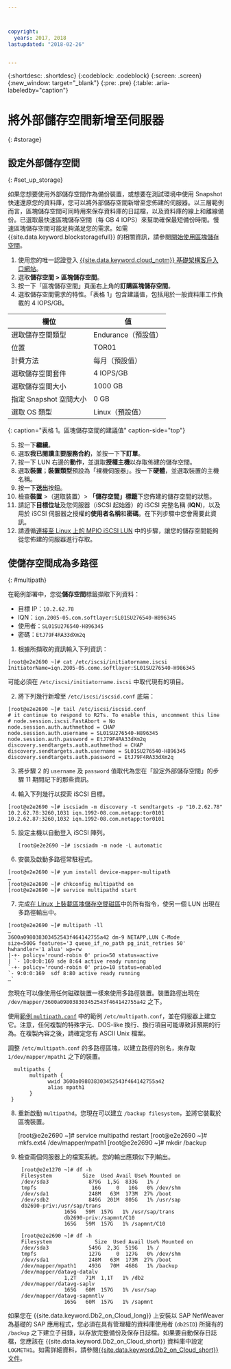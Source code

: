 ```yaml
---



copyright:
  years: 2017, 2018
lastupdated: "2018-02-26"


---
```


{:shortdesc: .shortdesc}
{:codeblock: .codeblock}
{:screen: .screen}
{:new_window: target="_blank"}
{:pre: .pre}
{:table: .aria-labeledby="caption"}

# 將外部儲存空間新增至伺服器
{: #storage}

## 設定外部儲存空間
{: #set_up_storage}

如果您想要使用外部儲存空間作為備份裝置，或想要在測試環境中使用 Snapshot 快速還原您的資料庫，您可以將外部儲存空間新增至您佈建的伺服器。以三層範例而言，區塊儲存空間可同時用來保存資料庫的日誌檔，以及資料庫的線上和離線備份。已選取最快速區塊儲存空間（每 GB 4 IOPS）來幫助確保最短備份時間。慢速區塊儲存空間可能足夠滿足您的需求。如需 {{site.data.keyword.blockstoragefull}} 的相關資訊，請參閱[開始使用區塊儲存空間](https://console.bluemix.net/docs/infrastructure/BlockStorage/index.html#getting-started-with-block-storage)。


1. 使用您的唯一認證登入 [{{site.data.keyword.cloud_notm}} 基礎架構客戶入口網站](https://control.softlayer.com/)。
2. 選取**儲存空間 > 區塊儲存空間**。
3. 按一下「區塊儲存空間」頁面右上角的**訂購區塊儲存空間**。
4. 選取儲存空間需求的特性。「表格 1」包含建議值，包括用於一般資料庫工作負載的 4 IOPS/GB。

|              欄位                |      值                                           |
| -------------------------------- | ------------------------------------------------- |
|選取儲存空間類型                  | Endurance（預設值）                               |
|位置                              | TOR01                                             |
|計費方法                          | 每月（預設值）                                    |
|選取儲存空間套件                  | 4 IOPS/GB                                         |
|選取儲存空間大小                  | 1000 GB                                           |
|指定 Snapshot 空間大小            | 0 GB                                              |
|選取 OS 類型                      | Linux（預設值）                                   |
{: caption="表格 1。區塊儲存空間的建議值" caption-side="top"}

5. 按一下**繼續**。
6. 選取**我已閱讀主要服務合約**，並按一下**下訂單**。
7. 按一下 LUN 右邊的**動作**，並選取**授權主機**以存取佈建的儲存空間。
8. 選取**裝置**；**裝置類型**預設為「裸機伺服器」。按一下**硬體**，並選取裝置的主機名稱。
9. 按一下**送出**按鈕。
10. 檢查**裝置** >（選取裝置）> **「儲存空間」標籤**下您佈建的儲存空間的狀態。
11. 請記下**目標位址**及您伺服器（iSCSI 起始器）的 iSCSI 完整名稱 (**IQN**)，以及用於 iSCSI 伺服器之授權的**使用者名稱**和**密碼**。在下列步驟中您會需要此資訊。
12. 請遵循[連接至 Linux 上的 MPIO iSCSI LUN](https://console.bluemix.net/docs/infrastructure/BlockStorage/accessing_block_storage_linux.html#connecting-to-mpio-iscsi-luns-on-linux) 中的步驟，讓您的儲存空間能夠從您佈建的伺服器進行存取。

## 使儲存空間成為多路徑
{: #multipath}

在範例部署中，您從**儲存空間**標籤擷取下列資料：
  * 目標 IP：`10.2.62.78`
  * IQN：`iqn.2005-05.com.softlayer:SL01SU276540-H896345`
  * 使用者：`SL01SU276540-H896345`
  * 密碼：`EtJ79F4RA33dXm2q`

1. 根據所擷取的資訊輸入下列資訊：
```
[root@e2e2690 ~]# cat /etc/iscsi/initiatorname.iscsi
InitiatorName=iqn.2005-05.come.softlayer:SL01SU276540-H986345
``` 
   可能必須在 `/etc/iscsi/initiatorname.iscsi` 中取代現有的項目。

2. 將下列幾行新增至 `/etc/iscsi/iscsid.conf` 底端：
```
[root@e2e2690 ~]# tail /etc/iscsi/iscsid.conf
# it continue to respond to R2Ts. To enable this, uncomment this line
# node.session.iscsi.FastAbort = No
node.session.auth.authmethod = CHAP
node.session.auth.username = SL01SU276540-H896345
node.session.auth.password = EtJ79F4RA33dXm2q
discovery.sendtargets.auth.authmethod = CHAP
discovery.sendtargets.auth.username = SL01SU276540-H896345
discovery.sendtargets.auth.password = EtJ79F4RA33dXm2q
```

3. 將步驟 2 的 `username` 及 `password` 值取代為您在「設定外部儲存空間」的步驟 11 期間記下的那些資訊。

4. 輸入下列幾行以探索 iSCSI 目標。
```
[root@e2e2690 ~]# iscsiadm -m discovery -t sendtargets -p "10.2.62.78"
10.2.62.78:3260,1031 iqn.1992-08.com.netapp:tor0101
10.2.62.87:3260,1032 iqn.1992-08.com.netapp:tor0101
```

5. 設定主機以自動登入 iSCSI 陣列。

      `[root@e2e2690 ~]# iscsiadm -m node -L automatic`

6. 安裝及啟動多路徑常駐程式。
```
[root@e2e2690 ~]# yum install device-mapper-multipath
…
[root@e2e2690 ~]# chkconfig multipathd on
[root@e2e2690 ~]# service multipathd start
```

7. 完成[在 Linux 上裝載區塊儲存空間磁區](https://console.bluemix.net/docs/infrastructure/BlockStorage/accessing_block_storage_linux.html#mounting-block-storage-volumes)中的所有指令，使另一個 LUN 出現在多路徑輸出中。
```
[root@e2e2690 ~]# multipath -ll
…
3600a098038303452543f464142755a42 dm-9 NETAPP,LUN C-Mode
size=500G features='3 queue_if_no_path pg_init_retries 50' hwhandler='1 alua' wp=rw
|-+- policy='round-robin 0' prio=50 status=active
| `- 10:0:0:169 sde 8:64 active ready running
`-+- policy='round-robin 0' prio=10 status=enabled
`- 9:0:0:169  sdf 8:80 active ready running
…`
```

您現在可以像使用任何磁碟裝置一樣來使用多路徑裝置。裝置路徑出現在 `/dev/mapper/3600a098038303452543f464142755a42` 之下。

使用[範例 `multipath.conf`](/docs/infrastructure/sap-netweaver-rhel-qrg/rhel-sample.html#sample) 中的範例 `/etc/multipath.conf`，並在伺服器上建立它。注意，任何複製的特殊字元、DOS-like 換行、換行項目可能導致非預期的行為。在複製內容之後，請確定您有 ASCII Unix 檔案。

調整 `/etc/multipath.conf` 的多路徑區塊，以建立路徑的別名，來存取 `1/dev/mapper/mpath1` 之下的裝置。

      multipaths {
	       multipath {
		         wwid 3600a098038303452543f464142755a42
		         alias mpath1
	       }
     }

8. 重新啟動 `multipathd`。您現在可以建立 `/backup filesystem`，並將它裝載於區塊裝置。
        
      [root@e2e2690 ~]# service multipathd restart
      [root@e2e2690 ~]# mkfs.ext4 /dev/mapper/mpath1
      [root@e2e2690 ~]# mkdir  /backup

9. 檢查兩個伺服器上的檔案系統。您的輸出應類似下列輸出。

        [root@e2e1270 ~]# df -h
        Filesystem		    Size  Used Avail Use% Mounted on
        /dev/sda3             879G  1,5G  833G   1% /
        tmpfs                  16G     0   16G   0% /dev/shm
        /dev/sda1             248M   63M  173M  27% /boot
        /dev/sdb2             849G  201M  805G   1% /usr/sap
        db2690-priv:/usr/sap/trans
                      165G   59M  157G   1% /usr/sap/trans
                      db2690-priv:/sapmnt/C10
                      165G   59M  157G   1% /sapmnt/C10

        [root@e2e2690 ~]# df -h
        Filesystem      	    Size  Used Avail Use% Mounted on
        /dev/sda3             549G  2,3G  519G   1% /
        tmpfs                 127G     0  127G   0% /dev/shm
        /dev/sda1             248M   63M  173M  27% /boot
        /dev/mapper/mpath1    493G   70M  468G   1% /backup
        /dev/mapper/datavg-datalv
                      1,2T   71M  1,1T   1% /db2
        /dev/mapper/datavg-saplv
                      165G   60M  157G   1% /usr/sap
        /dev/mapper/datavg-sapmntlv
                      165G   60M  157G   1% /sapmnt

如果您在 {{site.data.keyword.Db2_on_Cloud_long}} 上安裝以 SAP NetWeaver 為基礎的 SAP 應用程式，您必須在具有管理權的資料庫使用者 (`db2SID`) 所擁有的 `/backup` 之下建立子目錄，以存放完整備份及保存日誌檔。如果要自動保存日誌檔，您應該在 {{site.data.keyword.Db2_on_Cloud_short}} 資料庫中設定 `LOGMETH1`。如需詳細資料，請參閱[{{site.data.keyword.Db2_on_Cloud_short}} 文件](http://www.ibm.com/support/knowledgecenter/SSEPGG_10.5.0/com.ibm.db2.luw.admin.ha.doc/doc/c0051344.html)。
